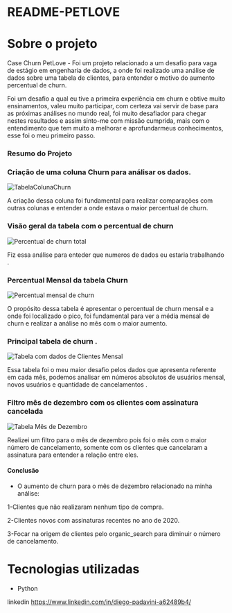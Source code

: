 # README-PETLOVE

# Sobre o projeto

Case Churn PetLove - Foi um projeto relacionado a um desafio para vaga de estágio em engenharia de dados, a onde foi realizado uma análise de dados sobre  uma tabela de clientes, para entender  o motivo do aumento percentual  de churn.


Foi um desafio a qual eu tive a primeira experiência em churn  e obtive muito ensinamentos, valeu muito participar, com certeza vai servir de base para as próximas análises no mundo real, foi muito desafiador para chegar nestes resultados e assim sinto-me com missão cumprida, mais com o entendimento que tem muito a melhorar e aprofundarmeus conhecimentos, esse foi o meu primeiro passo.


### Resumo do Projeto
### Criação de uma coluna Churn para análisar os dados.
![TabelaColunaChurn](https://user-images.githubusercontent.com/62629217/154947167-dd98f129-0582-4751-9510-6baf5ff2e76e.PNG)

A criação dessa coluna foi fundamental para realizar comparações com outras colunas e entender a onde estava o maior percentual de churn.


### Visão geral da tabela com o percentual de  churn 
![Percentual de churn total](https://user-images.githubusercontent.com/62629217/154948537-66aa94f9-7f55-4e92-99eb-e321cc020660.PNG)

Fiz essa análise para enteder que numeros de dados eu estaria trabalhando .


### Percentual Mensal da tabela Churn
![Percentual mensal de churn](https://user-images.githubusercontent.com/62629217/154949292-57c33e6b-6cb8-43b6-bcab-e81c337f44bb.PNG)

O propósito dessa tabela é apresentar o percentual de churn mensal e a onde foi localizado o pico, foi fundamental para ver a média mensal de churn  e realizar a análise no mês com o maior aumento.

### Principal tabela de churn .

![Tabela com dados de Clientes Mensal](https://user-images.githubusercontent.com/62629217/154963407-7ffec163-6587-4fa1-b91c-809b0a611003.PNG)

Essa tabela foi o meu maior desafio pelos dados que apresenta referente em cada mês, podemos analisar em números absolutos de usuários mensal, novos usuários e quantidade de cancelamentos .

### Filtro mês de dezembro com os clientes com assinatura cancelada

![Tabela Mês de Dezembro](https://user-images.githubusercontent.com/62629217/154982751-6eed2de2-9edc-4e5f-9488-21aafef0340b.PNG)

Realizei um filtro para o mês de dezembro pois foi o mês com o maior número de cancelamento, somente com os clientes que  cancelaram a assinatura para entender  a relação entre eles.


#### Conclusão 
- O aumento de churn para o mês de dezembro  relacionado na minha análise:


1-Clientes que não realizaram nenhum tipo de compra. 


2-Clientes novos com assinaturas recentes no ano de 2020.


3-Focar na origem de clientes pelo  organic_search para diminuir o número de cancelamento.

# Tecnologias utilizadas
- Python

linkedin
https://www.linkedin.com/in/diego-padavini-a62489b4/
